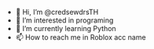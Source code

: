 - 👋 Hi, I’m @credsewdrsTH
- 👀 I’m interested in programing
- 🌱 I’m currently learning Python
- 📫 How to reach me in Roblox acc name 

<!---
credsewdrsTH/credsewdrsTH is a ✨ special ✨ repository because its `README.md` (this file) appears on your GitHub profile.
You can click the Preview link to take a look at your changes.
--->

